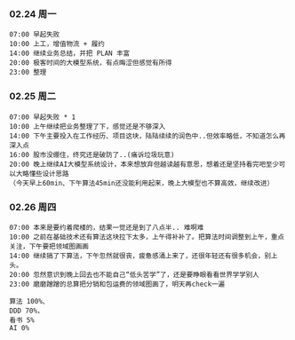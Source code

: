 
### 02.24 周一

	07:00 早起失败
	10:00 上工，增值物流 + 履约
	14:00 继续业务总结，并把 PLAN 丰富
	20:00 极客时间的大模型系统，有点晦涩但感觉有所得
	23:00 整理


### 02.25 周二

	07:00 早起失败 * 1
	10:00 上午继续把业务整理了下，感觉还是不够深入
	14:00 下午主要投入在工作经历、项目这块，陆陆续续的润色中..但效率略低，不知道怎么再深入点
	16:00 股市没绷住，终究还是破防了..(痛诉垃圾玩意)
	20:00 晚上继续AI大模型系统设计，本来想放弃但越读越有意思，想着还是坚持看完吧至少可以大略懂些设计思路
	（今天早上60min、下午算法45min还没能利用起来，晚上大模型也不算高效，继续改进）


### 02.26 周四

	07:00 本来是要约着爬楼的，结果一觉还是到了八点半.. 难啊难
	10:00 之前在基础技术还有算法这块拉下太多，上午得补补了。把算法时间调整到上午，重点关注，下午要把领域图画画
	14:00 继续搞了下算法，下午忽然就很丧，疲惫感涌上来了，还很年轻还有很多机会，别上头。
	20:00 忽然意识到晚上回去也不能自己“低头苦学”了，还是要睁眼看看世界学学别人
	23:00 磨磨蹭蹭的总算把分销和包运费的领域图画了，明天再check一遍
	
	算法 100%、
	DDD 70%，
	看书 5%
	AI 0%